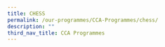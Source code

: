 ```yaml
---
title: CHESS
permalink: /our-programmes/CCA-Programmes/chess/
description: ""
third_nav_title: CCA Programmes
---
```

